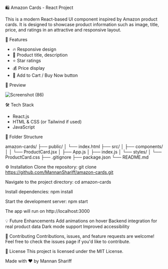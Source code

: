🛍️ Amazon Cards - React Project

This is a modern React-based UI component inspired by Amazon product cards. It is designed to showcase product information such as image, title, price, and ratings in an attractive and responsive layout.

🚀 Features

- 🔥 Responsive design
- 📝 Product title, description
- ⭐ Star ratings
- 💰 Price display
- 🛒 Add to Cart / Buy Now button

📸 Preview

![Screenshot (86)](https://github.com/user-attachments/assets/25421f59-c217-47bd-b232-3e7b41fb5021)


🛠️ Tech Stack

- React.js
- HTML & CSS (or Tailwind if used)
- JavaScript

📁 Folder Structure

  amazon-cards/
  ├── public/
  │   └── index.html
  ├── src/
  │   ├── components/
  │   │   └── ProductCard.jsx
  │   ├── App.js
  │   ├── index.js
  │   └── styles/
  │       └── ProductCard.css
  ├── .gitignore
  ├── package.json
  └── README.md

⚙️ Installation
Clone the repository:
git clone https://github.com/MannanShariff/amazon-cards.git

Navigate to the project directory:
cd amazon-cards

Install dependencies:
npm install

Start the development server:
npm start

The app will run on http://localhost:3000

💡 Future Enhancements
Add animations on hover
Backend integration for real product data
Dark mode support
Improved accessibility

🙌 Contributing
Contributions, issues, and feature requests are welcome!
Feel free to check the issues page if you'd like to contribute.

📄 License
This project is licensed under the MIT License.

Made with ❤️ by Mannan Shariff





